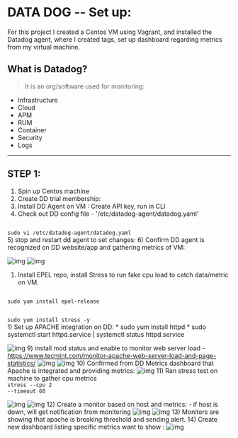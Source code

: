 # DATA DOG -- Set up:
For this project I created a Centos VM using Vagrant, and installed the Datadog agent, where I created tags, set up dashboard regarding metrics from my virtual machine.

## What is Datadog? 
> It is an org/software used for monitoring:
* Infrastructure
* Cloud 
* APM
* RUM
* Container
* Security
* Logs
<hr>

## STEP 1: 

1) Spin up Centos machine 
2) Create DD trial membership:
3) Install DD Agent on VM : Create API key, run in CLI
4) Check out DD config file - '/etc/datadog-agent/datadog.yaml'
<code>
sudo vi /etc/datadog-agent/datadog.yaml
</code>
5) stop and restart dd agent to set changes: 
6) Confirm DD agent is recognized on DD website/app and gathering metrics of VM:

![img](img/dd4.PNG)
![img](img/dd5.PNG)  
 
1) Install EPEL repo, install Stress to run fake cpu load to catch data/metric on VM. 
<code>
sudo yum install epel-release
<br>
sudo yum install stress -y
</code>
1) Set up APACHE integration on DD:
* sudo yum install httpd
* sudo systemctl start httpd.service | systemctl status httpd.service

![img](img/dd6.PNG) 
9) install mod status and enable to monitor web server load - https://www.tecmint.com/monitor-apache-web-server-load-and-page-statistics/
![img](img/dd7.PNG)
![img](img/dd8.PNG)
10) Confirmed from DD Metrics dashboard that Apache is integrated and providing metrics:
![img](img/dd9.PNG)
11) Ran stress test on machine to gather cpu metrics
<br>
<code>stress --cpu 2 --timeout 60</code>

![img](img/stress2.PNG)
![img](img/dd10.PNG)
12) Create a monitor based on host and metrics: - if host is down, will get notification from monitoring
![img](img/dd11.PNG)
![img](img/stress1.PNG)
13) Monitors are showing that apache is breaking threshold and sending alert. 
14) Create new dashboard listing specific metrics want to show :
![img](img/dash.PNG)